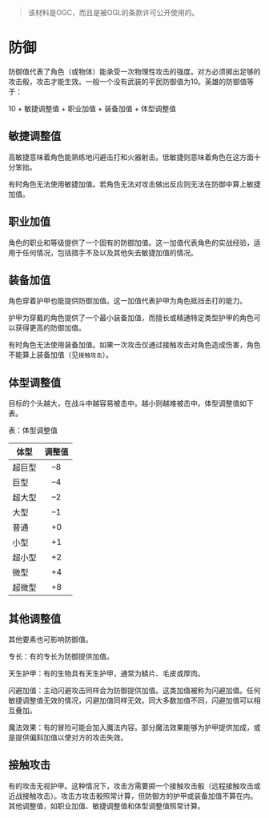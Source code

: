 > 该材料是OGC，而且是被OGL的条款许可公开使用的。

# 防御

防御值代表了角色（或物体）能承受一次物理性攻击的强度。对方必须掷出足够的攻击骰，攻击才能生效。一般一个没有武装的平民防御值为10。英雄的防御值等于：

10 + 敏捷调整值 + 职业加值 + 装备加值 + 体型调整值

## 敏捷调整值

高敏捷意味着角色能熟练地闪避击打和火器射击。低敏捷则意味着角色在这方面十分笨拙。

有时角色无法使用敏捷加值。若角色无法对攻击做出反应则无法在防御中算上敏捷加值。

## 职业加值

角色的职业和等级提供了一个固有的防御加值。这一加值代表角色的实战经验，适用于任何情况，包括措手不及以及其他失去敏捷加值的情况。

## 装备加值

角色穿着护甲也能提供防御加值。这一加值代表护甲为角色抵挡击打的能力。

护甲为穿戴的角色提供了一个最小装备加值，而擅长或精通特定类型护甲的角色可以获得更高的防御加值。

有时角色无法使用装备加值。如果一次攻击仅通过接触攻击对角色造成伤害，角色不能算上装备加值（见`接触攻击`）。

## 体型调整值

目标的个头越大，在战斗中越容易被击中。越小则越难被击中。体型调整值如下表。

表：体型调整值

|体型|调整值|
|--------|:-----------------:|
|超巨型|–8|
|巨型|–4|
|超大型|–2|
|大型|–1|
|普通|+0|
|小型|+1|
|超小型|+2|
|微型|+4|
|超微型|+8|

## 其他调整值

其他要素也可影响防御值。

专长：有的专长为防御提供加值。

天生护甲：有的生物具有天生护甲，通常为鳞片、毛皮或厚肉。

闪避加值：主动闪避攻击同样会为防御提供加值。这类加值被称为闪避加值。任何敏捷调整值无效的情况，闪避加值同样无效。同大多数加值不同，闪避加值可以相互叠加。

魔法效果：有的冒险可能会加入魔法内容。部分魔法效果能够为护甲提供加成，或是提供偏斜加值以使对方的攻击失效。

## 接触攻击

有的攻击无视护甲。这种情况下，攻击方需要掷一个接触攻击骰（远程接触攻击或近战接触攻击）。攻击方攻击骰照常计算，但防御方的护甲或装备加值不算在内。其他调整值，如职业加值、敏捷调整值和体型调整值照常计算。
